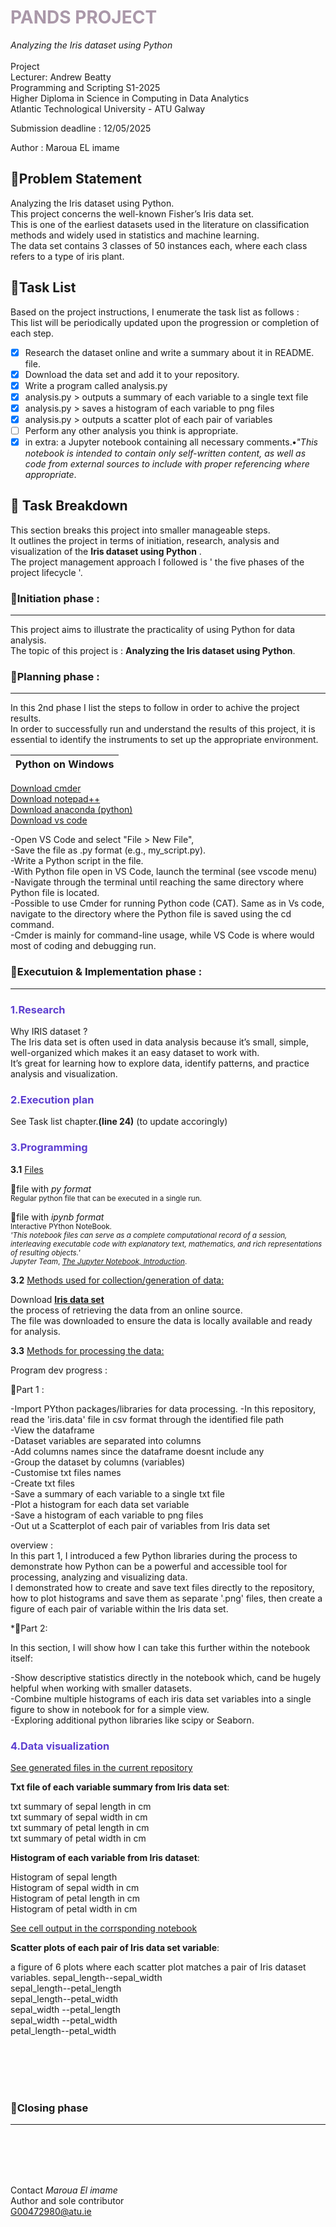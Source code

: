#   <font color=#AA98A9	>**PANDS PROJECT**</font>  
*Analyzing the Iris dataset using Python*
<br /> 
<br /> 
Project  
Lecturer: Andrew Beatty   
Programming and Scripting S1-2025  
Higher Diploma in Science in Computing in Data Analytics  
Atlantic Technological University - ATU Galway   
  
Submission deadline : 12/05/2025   
  
Author : Maroua EL imame  

  
## 🔹Problem Statement    
Analyzing the Iris dataset using Python.  
This project concerns the well-known Fisher’s Iris data set.  
This is one of the earliest datasets used in the literature on classification methods and widely used in statistics and machine learning.  
The data set contains 3 classes of 50 instances each, where each class refers to a type of iris plant.


## 🔹Task List  

Based on the project instructions, I enumerate the task list as follows :  
This list will be periodically updated upon the progression or completion of each step.


- [x]   Research the dataset online and write a summary about it in README. file.
- [x]   Download the data set and add it to your repository.
- [x]   Write a program called analysis.py
- [x]   analysis.py > outputs a summary of each variable to a single text file
- [x]   analysis.py > saves a histogram of each variable to png files
- [x]   analysis.py > outputs a scatter plot of each pair of variables
- [ ]   Perform any other analysis you think is appropriate.
- [x]   in extra: a Jupyter notebook containing all necessary comments.**•***"This notebook is intended to contain only self-written content, as well as code from external sources to include with proper referencing where appropriate*.

## 🔹 Task Breakdown

This section breaks this project into smaller manageable steps.  
It outlines the project in terms of initiation, research, analysis and visualization of the **Iris dataset using Python** .  
The project management approach I followed is ' the five phases of the project lifecycle '.

### 🔸Initiation phase :
---

This project aims to illustrate the practicality of using Python for data analysis.  
The topic of this project is : **Analyzing the Iris dataset using Python**. 

### 🔸Planning phase :
---

In this 2nd phase I list the steps to follow in order to achive the project results.  
In order to successfully run and understand the results of this project, it is essential to identify the instruments to set up the appropriate environment.   

| Python on Windows     |
|----------|

[Download cmder](https://cmder.app/)  
[Download notepad++](https://notepad-plus-plus.org/)  
[Download anaconda (python)](https://www.anaconda.com/download)   
[Download vs code](https://code.visualstudio.com/Download)  

-Open VS Code and select "File > New File",  
-Save the file as .py format (e.g., my_script.py).  
-Write a Python script in the file.  
-With Python file open in VS Code, launch the terminal (see vscode menu)  
-Navigate through the terminal until reaching the same directory where Python file is 
located.  
-Possible to use Cmder for running Python code (CAT). Same as in Vs code, navigate to the 
directory where the Python file is saved using the cd command.  
-Cmder is mainly for command-line usage, while VS Code is where would most of coding and 
debugging run.   
### 🔸Executuion & Implementation phase :
---
### <font color=#5D3FD>****1.Research****</font>  
Why IRIS dataset ?  
The Iris data set is often used in data analysis because it’s small, simple, well-organized which makes it an easy dataset to work with.  
It’s great for learning how to explore data, identify patterns, and practice analysis and visualization.  

### <font color=#5D3FD>**2.Execution plan**</font>  

See Task list chapter.**(line 24)** (to update accoringly)   

### <font color=#5D3FD>**3.Programming**</font>  

**3.1** <u>Files</u>

🔹file with *py format*   
  <small>Regular python file that can be executed in a single run. </small>  
    
🔹file with *ipynb format*  
   <small>Interactive PYthon NoteBook.       
  *'This notebook files can serve as a complete computational record of a session, interleaving executable code with explanatory text, mathematics, and rich representations of resulting objects.'*  
 *Jupyter Team*, *[The Jupyter Notebook, Introduction](https://jupyter-notebook.readthedocs.io/en/stable/notebook.html#:~:text=by%20MathJax.-,Notebook%20documents)*.</small>      

**3.2** <u>Methods used for collection/generation of data:</u>

Download [**Iris data set**](https://archive.ics.uci.edu/dataset/53/iris)  
the process of retrieving the data from an online source.  
The file was downloaded to ensure the data is locally available and ready for analysis.   

**3.3** <u>Methods for processing the data:</u>

Program dev progress :

🔹Part 1 :

-Import PYthon packages/libraries for data processing.
-In this repository, read the 'iris.data' file in csv format through the identified file path  
-View the dataframe  
-Dataset variables are separated into columns  
-Add columns names since the dataframe doesnt include any  
-Group the dataset by columns (variables)  
-Customise txt files names   
-Create txt files  
-Save a summary of each variable to a single txt file   
-Plot a histogram for each data set variable   
-Save a histogram of each variable to png files    
-Out ut a Scatterplot of each pair of variables from Iris data set 

overview :  
In this part 1, I introduced a few Python libraries during the process to demonstrate how Python can be a powerful and accessible tool for processing, analyzing and visualizing data.  
I demonstrated how to create and save text files directly to the repository, how to plot histograms and save them as separate '.png' files, then create a figure of each pair of variable within the Iris data set.


*🔹Part 2:

In this section, I will show how I can take this further within the notebook itself:  

-Show descriptive statistics directly in the notebook which, cand be hugely helpful when working with smaller datasets.  
-Combine multiple histograms of each iris data set variables into a single figure to show in notebook for for a simple view.  
-Exploring additional python libraries like scipy or Seaborn. 

 ### <font color=#5D3FD>**4.Data visualization**</font> 
<u>See generated files in the current repository</u>

**Txt file of each variable summary  from Iris data set**:

txt summary of sepal length in cm  
txt summary of sepal width in cm  
txt summary of petal length in cm  
txt summary of petal width in cm  

**Histogram of each variable from Iris dataset**:  

Histogram of sepal length  
Histogram of sepal width in cm  
Histogram of petal length in cm  
Histogram of petal width in cm   

<u>See cell output in the corrsponding notebook </u>

**Scatter plots of each pair of Iris data set variable**:  

a figure of 6 plots where each scatter plot matches a pair of Iris dataset variables.
sepal_length--sepal_width   
sepal_length--petal_length   
sepal_length--petal_width   
sepal_width --petal_length   
sepal_width --petal_width   
petal_length--petal_width   

<br /> 
<br /> 
<br /> 
<br /> 

### 🔸Closing phase  

---
<br /> 
<br /> 
<br /> 
<br /> 










Contact
*Maroua El imame*  
Author and sole contributor  
<G00472980@atu.ie>


